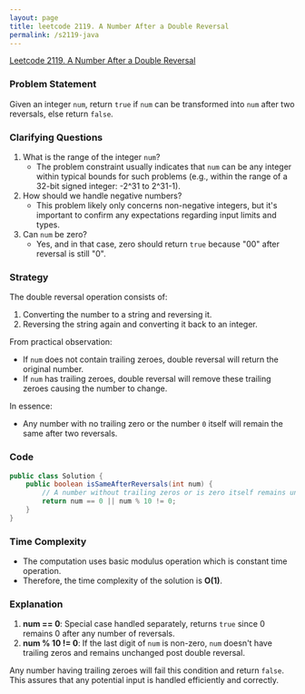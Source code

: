 ```yaml
---
layout: page
title: leetcode 2119. A Number After a Double Reversal
permalink: /s2119-java
---
```

[Leetcode 2119. A Number After a Double Reversal](https://algoadvance.github.io/algoadvance/l2119)
### Problem Statement
Given an integer `num`, return `true` if `num` can be transformed into `num` after two reversals, else return `false`.

### Clarifying Questions
1. What is the range of the integer `num`?
   - The problem constraint usually indicates that `num` can be any integer within typical bounds for such problems (e.g., within the range of a 32-bit signed integer: -2^31 to 2^31-1).
2. How should we handle negative numbers?
   - This problem likely only concerns non-negative integers, but it's important to confirm any expectations regarding input limits and types.
3. Can `num` be zero?
   - Yes, and in that case, zero should return `true` because "00" after reversal is still "0".

### Strategy
The double reversal operation consists of:
1. Converting the number to a string and reversing it.
2. Reversing the string again and converting it back to an integer.

From practical observation:
- If `num` does not contain trailing zeroes, double reversal will return the original number.
- If `num` has trailing zeroes, double reversal will remove these trailing zeroes causing the number to change.

In essence:
- Any number with no trailing zero or the number `0` itself will remain the same after two reversals.

### Code
```java
public class Solution {
    public boolean isSameAfterReversals(int num) {
        // A number without trailing zeros or is zero itself remains unchanged after double reversal
        return num == 0 || num % 10 != 0;
    }
}
```

### Time Complexity
- The computation uses basic modulus operation which is constant time operation.
- Therefore, the time complexity of the solution is **O(1)**.

### Explanation
1. **num == 0**: Special case handled separately, returns `true` since 0 remains 0 after any number of reversals.
2. **num % 10 != 0**: If the last digit of `num` is non-zero, `num` doesn't have trailing zeros and remains unchanged post double reversal.

Any number having trailing zeroes will fail this condition and return `false`. This assures that any potential input is handled efficiently and correctly.